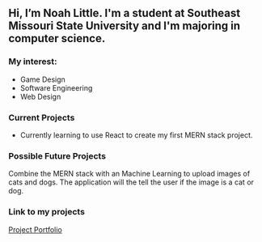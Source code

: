 ## Hi, I’m Noah Little. I'm a student at Southeast Missouri State University and I'm majoring in computer science.
### My interest:
- Game Design
- Software Engineering
- Web Design

### Current Projects
- Currently learning to use React to create my first MERN stack project.

### Possible Future Projects
Combine the MERN stack with an Machine Learning to upload images of cats and dogs. The application will the tell the user if the image is a cat or dog.

### Link to my projects
[Project Portfolio](https://github.com/NoahLittle2001/Portfolio)

<!---
NoahLittle2001/NoahLittle2001 is a ✨ special ✨ repository because its `README.md` (this file) appears on your GitHub profile.
You can click the Preview link to take a look at your changes.
--->
